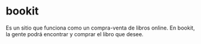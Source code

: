 # bookit
 Es un sitio que funciona como un compra-venta de libros online. En bookit, la gente podrá encontrar y comprar el libro que desee.
